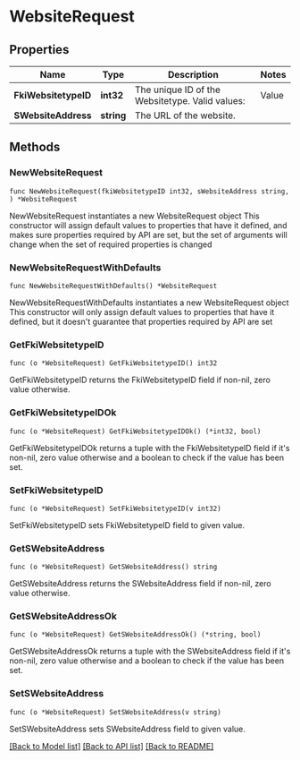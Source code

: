 # WebsiteRequest

## Properties

Name | Type | Description | Notes
------------ | ------------- | ------------- | -------------
**FkiWebsitetypeID** | **int32** | The unique ID of the Websitetype.  Valid values:  |Value|Description| |-|-| |1|Website| |2|Twitter| |3|Facebook| |4|Survey| | 
**SWebsiteAddress** | **string** | The URL of the website. | 

## Methods

### NewWebsiteRequest

`func NewWebsiteRequest(fkiWebsitetypeID int32, sWebsiteAddress string, ) *WebsiteRequest`

NewWebsiteRequest instantiates a new WebsiteRequest object
This constructor will assign default values to properties that have it defined,
and makes sure properties required by API are set, but the set of arguments
will change when the set of required properties is changed

### NewWebsiteRequestWithDefaults

`func NewWebsiteRequestWithDefaults() *WebsiteRequest`

NewWebsiteRequestWithDefaults instantiates a new WebsiteRequest object
This constructor will only assign default values to properties that have it defined,
but it doesn't guarantee that properties required by API are set

### GetFkiWebsitetypeID

`func (o *WebsiteRequest) GetFkiWebsitetypeID() int32`

GetFkiWebsitetypeID returns the FkiWebsitetypeID field if non-nil, zero value otherwise.

### GetFkiWebsitetypeIDOk

`func (o *WebsiteRequest) GetFkiWebsitetypeIDOk() (*int32, bool)`

GetFkiWebsitetypeIDOk returns a tuple with the FkiWebsitetypeID field if it's non-nil, zero value otherwise
and a boolean to check if the value has been set.

### SetFkiWebsitetypeID

`func (o *WebsiteRequest) SetFkiWebsitetypeID(v int32)`

SetFkiWebsitetypeID sets FkiWebsitetypeID field to given value.


### GetSWebsiteAddress

`func (o *WebsiteRequest) GetSWebsiteAddress() string`

GetSWebsiteAddress returns the SWebsiteAddress field if non-nil, zero value otherwise.

### GetSWebsiteAddressOk

`func (o *WebsiteRequest) GetSWebsiteAddressOk() (*string, bool)`

GetSWebsiteAddressOk returns a tuple with the SWebsiteAddress field if it's non-nil, zero value otherwise
and a boolean to check if the value has been set.

### SetSWebsiteAddress

`func (o *WebsiteRequest) SetSWebsiteAddress(v string)`

SetSWebsiteAddress sets SWebsiteAddress field to given value.



[[Back to Model list]](../README.md#documentation-for-models) [[Back to API list]](../README.md#documentation-for-api-endpoints) [[Back to README]](../README.md)


